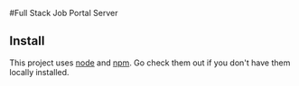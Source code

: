 #Full Stack Job Portal Server

## Install

This project uses [node](http://nodejs.org) and [npm](https://npmjs.com). Go check them out if you don't have them locally installed.


